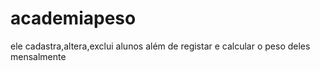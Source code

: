 # academiapeso
ele cadastra,altera,exclui alunos além de registar e calcular o peso deles mensalmente
